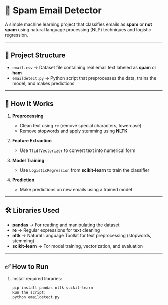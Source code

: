 # 📧 Spam Email Detector

A simple machine learning project that classifies emails as **spam** or **not spam** using natural language processing (NLP) techniques and logistic regression.

---

## 📁 Project Structure

- `email.csv` → Dataset file containing real email text labeled as **spam** or **ham**
- `emaildetect.py` → Python script that preprocesses the data, trains the model, and makes predictions

---

## 🧠 How It Works

1. **Preprocessing**  
   - Clean text using `re` (remove special characters, lowercase)
   - Remove stopwords and apply stemming using **NLTK**

2. **Feature Extraction**  
   - Use `TfidfVectorizer` to convert text into numerical form

3. **Model Training**  
   - Use `LogisticRegression` from **scikit-learn** to train the classifier

4. **Prediction**  
   - Make predictions on new emails using a trained model

---

## 🛠️ Libraries Used

- **pandas** → For reading and manipulating the dataset  
- **re** → Regular expressions for text cleaning  
- **nltk** → Natural Language Toolkit for text preprocessing (stopwords, stemming)  
- **scikit-learn** → For model training, vectorization, and evaluation

---

## ✅ How to Run

1. Install required libraries:
   ```bash
   pip install pandas nltk scikit-learn
   Run the script:
   python emaildetect.py


